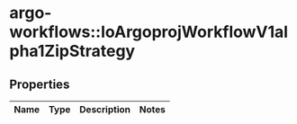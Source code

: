 # argo-workflows::IoArgoprojWorkflowV1alpha1ZipStrategy

## Properties
Name | Type | Description | Notes
------------ | ------------- | ------------- | -------------



